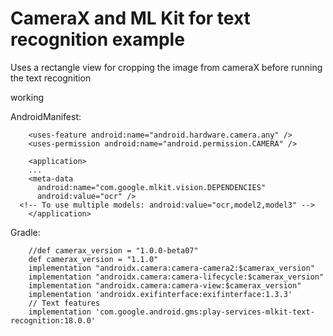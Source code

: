 # CameraX and ML Kit for text recognition example

Uses a rectangle view for cropping the image from cameraX before running the text recognition 

working


AndroidManifest:
```plaintext
    <uses-feature android:name="android.hardware.camera.any" />
    <uses-permission android:name="android.permission.CAMERA" />
    
    <application>
    ...
    <meta-data
      android:name="com.google.mlkit.vision.DEPENDENCIES"
      android:value="ocr" />
  <!-- To use multiple models: android:value="ocr,model2,model3" -->
    </application>
```

Gradle:
```plaintext
    //def camerax_version = "1.0.0-beta07"
    def camerax_version = "1.1.0"
    implementation "androidx.camera:camera-camera2:$camerax_version"
    implementation "androidx.camera:camera-lifecycle:$camerax_version"
    implementation "androidx.camera:camera-view:$camerax_version"   
    implementation 'androidx.exifinterface:exifinterface:1.3.3'
    // Text features
    implementation 'com.google.android.gms:play-services-mlkit-text-recognition:18.0.0'
```